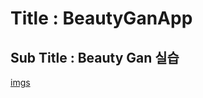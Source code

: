# Title : BeautyGanApp
## Sub Title : Beauty Gan 실습

[imgs](https://drive.google.com/drive/folders/1pgVqnF2-rnOxcUQ3SO4JwHUFTdiSe5t9?usp=sharing)
